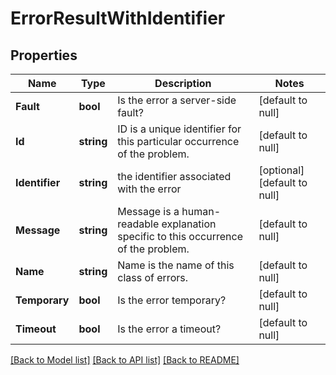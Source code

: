 # ErrorResultWithIdentifier

## Properties
Name | Type | Description | Notes
------------ | ------------- | ------------- | -------------
**Fault** | **bool** | Is the error a server-side fault? | [default to null]
**Id** | **string** | ID is a unique identifier for this particular occurrence of the problem. | [default to null]
**Identifier** | **string** | the identifier associated with the error | [optional] [default to null]
**Message** | **string** | Message is a human-readable explanation specific to this occurrence of the problem. | [default to null]
**Name** | **string** | Name is the name of this class of errors. | [default to null]
**Temporary** | **bool** | Is the error temporary? | [default to null]
**Timeout** | **bool** | Is the error a timeout? | [default to null]

[[Back to Model list]](../README.md#documentation-for-models) [[Back to API list]](../README.md#documentation-for-api-endpoints) [[Back to README]](../README.md)

